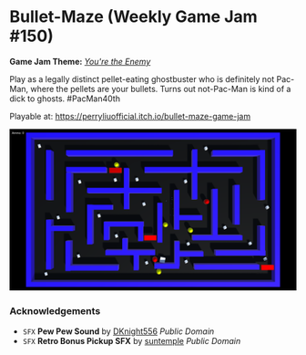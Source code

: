 # Bullet-Maze (Weekly Game Jam #150)
**Game Jam Theme:** _[You're the Enemy](https://itch.io/jam/weekly-game-jam-150)_

Play as a legally distinct pellet-eating ghostbuster who is definitely not Pac-Man, where the pellets are your bullets. Turns out not-Pac-Man is kind of a dick to ghosts. #PacMan40th

Playable at: https://perryliuofficial.itch.io/bullet-maze-game-jam

![Screenshot](/Screenshot1.png)

### Acknowledgements
- `SFX` **Pew Pew Sound** by [DKnight556](http://soundbible.com/1949-Pew-Pew.html) *Public Domain*
- `SFX` **Retro Bonus Pickup SFX** by [suntemple](https://freesound.org/people/suntemple/sounds/253172/) *Public Domain*
